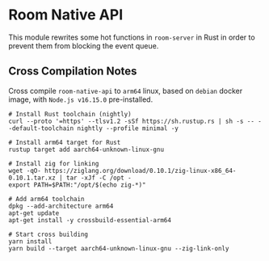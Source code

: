 
# Room Native API

This module rewrites some hot functions in `room-server` in Rust in order to prevent them from blocking the event queue.

## Cross Compilation Notes

Cross compile `room-native-api` to `arm64` linux, based on `debian` docker image, with `Node.js v16.15.0` pre-installed.

```shell
# Install Rust toolchain (nightly)
curl --proto '=https' --tlsv1.2 -sSf https://sh.rustup.rs | sh -s -- --default-toolchain nightly --profile minimal -y

# Install arm64 target for Rust
rustup target add aarch64-unknown-linux-gnu

# Install zig for linking
wget -qO- https://ziglang.org/download/0.10.1/zig-linux-x86_64-0.10.1.tar.xz | tar -xJf -C /opt -
export PATH=$PATH:"/opt/$(echo zig-*)"

# Add arm64 toolchain
dpkg --add-architecture arm64
apt-get update
apt-get install -y crossbuild-essential-arm64

# Start cross building
yarn install
yarn build --target aarch64-unknown-linux-gnu --zig-link-only
```